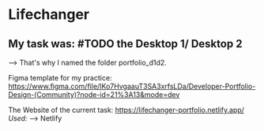 # Lifechanger
## My task was: #TODO the Desktop 1/ Desktop 2
--> That's why I named the folder portfolio_d1d2.

Figma template for my practice:
https://www.figma.com/file/IKo7HvgaauT3SA3xrfsLDa/Developer-Portfolio-Design-(Community)?node-id=21%3A13&mode=dev

The Website of the current task:
https://lifechanger-portfolio.netlify.app/
<br />
_Used:_ --> Netlify
